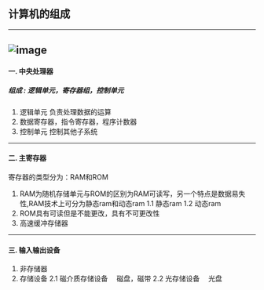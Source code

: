 ## 计算机的组成

------

## ![image](https://yliang.oss-cn-shanghai.aliyuncs.com/img/programming/u=3524835267,3895117112&fm=26&gp=0.jpg)

#### 一. **中央处理器**

##### 组成 : 逻辑单元，寄存器组，控制单元

1. 逻辑单元 负责处理数据的运算
2. 数据寄存器，指令寄存器，程序计数器
3. 控制单元 控制其他子系统

------

#### 二. **主寄存器**

寄存器的类型分为：RAM和ROM

1. RAM为随机存储单元与ROM的区别为RAM可读写，另一个特点是数据易失性,RAM技术上可分为静态ram和动态ram
   1.1 静态ram
   1.2 动态ram
2. ROM具有可读但是不能更改，具有不可更改性
3. 高速缓冲存储器

------

#### 三. **输入输出设备**

1. 非存储器
2. 存储设备
   2.1 磁介质存储设备
     磁盘，磁带
   2.2 光存储设备
     光盘